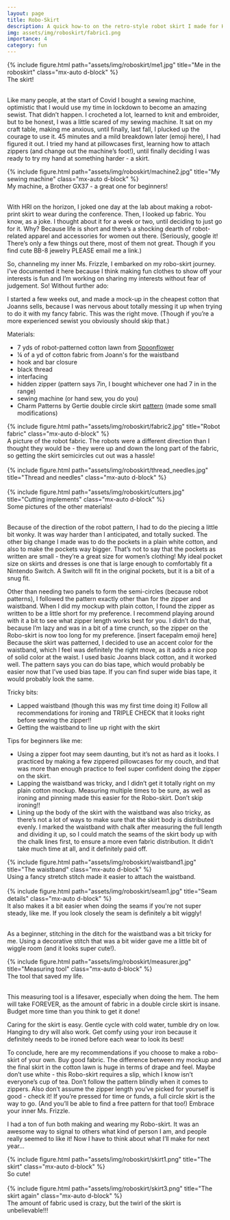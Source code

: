 ```yaml
---
layout: page
title: Robo-Skirt
description: A quick how-to on the retro-style robot skirt I made for HRI 2024!
img: assets/img/roboskirt/fabric1.png
importance: 4
category: fun
---
```


<div class="center-block">
    {% include figure.html path="assets/img/roboskirt/me1.jpg" title="Me in the roboskirt" class="mx-auto d-block" %}
</div>
<div class="caption">
    The skirt!
</div>
<br>

Like many people, at the start of Covid I bought a sewing machine, optimistic that I would use my time in lockdown to become an amazing sewist. That didn’t happen. I crocheted a lot, learned to knit and embroider, but to be honest, I was a little scared of my sewing machine. It sat on my craft table, making me anxious, until finally, last fall, I plucked up the courage to use it. 45 minutes and a mild breakdown later (emoji here), I had figured it out. I tried my hand at pillowcases first, learning how to attach zippers (and change out the machine’s foot!), until finally deciding I was ready to try my hand at something harder - a skirt.

<div class="center-block">
    {% include figure.html path="assets/img/roboskirt/machine2.jpg" title="My sewing machine" class="mx-auto d-block" %}
</div>
<div class="caption">
    My machine, a Brother GX37 - a great one for beginners!
</div>
<br>

With HRI on the horizon, I joked one day at the lab about making a robot-print skirt to wear during the conference. Then, I looked up fabric. You know, as a joke. I thought about it for a week or two, until deciding to just go for it. Why? Because life is short and there’s a shocking dearth of robot-related apparel and accessories for women out there. (Seriously, google it! There’s only a few things out there, most of them not great. Though if you find cute BB-8 jewelry PLEASE email me a link.)

So, channeling my inner Ms. Frizzle, I embarked on my robo-skirt journey. I’ve documented it here because I think making fun clothes to show off your interests is fun and I’m working on sharing my interests without fear of judgement. So! Without further ado:

I started a few weeks out, and made a mock-up in the cheapest cotton that Joanns sells, because I was nervous about totally messing it up when trying to do it with my fancy fabric. This was the right move. (Though if you’re a more experienced sewist you obviously should skip that.)

Materials:
<ul>
  <li>7 yds of robot-patterned cotton lawn from <a href="https://www.spoonflower.com/en/fabric/4463794-retro-robots-by-caja_design?country=us&currency=USD&fabric=petal_signature_cotton&fabric_size=test_swatch&measurement_system=imperial">Spoonflower</a></li>
  <li>¼ of a yd of cotton fabric from Joann's for the waistband</li>
  <li>hook and bar closure</li>
  <li>black thread</li>
  <li>interfacing</li>
  <li>hidden zipper (pattern says 7in, I bought whichever one had 7 in in the range)</li>
  <li>sewing machine (or hand sew, you do you)</li>
  <li>Charm Patterns by Gertie double circle skirt <a href="https://charmpatterns.com/charm-double-circle-skirt/">pattern</a> (made some small modifications)</li>
</ul>

<div class="center-block">
    {% include figure.html path="assets/img/roboskirt/fabric2.jpg" title="Robot fabric" class="mx-auto d-block" %}
</div>
<div class="caption">
    A picture of the robot fabric. The robots were a different direction than I thought they would be - they were up and down the long part of the fabric, so getting the skirt semicircles cut out was a hassle!
</div>
<br>

<div class="center-block">
    {% include figure.html path="assets/img/roboskirt/thread_needles.jpg" title="Thread and needles" class="mx-auto d-block" %}
</div>
<br>

<div class="center-block">
    {% include figure.html path="assets/img/roboskirt/cutters.jpg" title="Cutting implements" class="mx-auto d-block" %}
</div>
<div class="caption">
    Some pictures of the other materials!
</div>
<br>

Because of the direction of the robot pattern, I had to do the piecing a little bit wonky. It was way harder than I anticipated, and totally sucked. The other big change I made was to do the pockets in a plain white cotton, and also to make the pockets way bigger. That’s not to say that the pockets as written are small - they’re a great size for women’s clothing! My ideal pocket size on skirts and dresses is one that is large enough to comfortably fit a Nintendo Switch. A Switch will fit in the original pockets, but it is a bit of a snug fit. 

Other than needing two panels to form the semi-circles (because robot patterns), I followed the pattern exactly other than for the zipper and waistband. When I did my mockup with plain cotton, I found the zipper as written to be a little short for my preference. I recommend playing around with it a bit to see what zipper length works best for you. I didn’t do that, because I’m lazy and was in a bit of a time crunch, so the zipper on the Robo-skirt is now too long for my preference. [insert facepalm emoji here] Because the skirt was patterned, I decided to use an accent color for the waistband, which I feel was definitely the right move, as it adds a nice pop of solid color at the waist. I used basic Joanns black cotton, and it worked well. The pattern says you can do bias tape, which would probably be easier now that I’ve used bias tape. If you can find super wide bias tape, it would probably look the same.

Tricky bits:
<ul>
    <li>Lapped waistband (though this was my first time doing it) Follow all recommendations for ironing and TRIPLE CHECK that it looks right before sewing the zipper!! </li>
    <li>Getting the waistband to line up right with the skirt</li>
</ul>

Tips for beginners like me:
<ul>
    <li>Using a zipper foot may seem daunting, but it’s not as hard as it looks. I practiced by making a few zippered pillowcases for my couch, and that was more than enough practice to feel super confident doing the zipper on the skirt. </li>
    <li>Lapping the waistband was tricky, and I didn’t get it totally right on my plain cotton mockup. Measuring multiple times to be sure, as well as ironing and pinning made this easier for the Robo-skirt. Don’t skip ironing!! </li>
    <li>Lining up the body of the skirt with the waistband was also tricky, as there’s not a lot of ways to make sure that the skirt body is distributed evenly. I marked the waistband with chalk after measuring the full length and dividing it up, so I could match the seams of the skirt body up with the chalk lines first, to ensure a more even fabric distribution. It didn’t take much time at all, and it definitely paid off.</li>
</ul>

<div class="center-block">
    {% include figure.html path="assets/img/roboskirt/waistband1.jpg" title="The waistband" class="mx-auto d-block" %}
</div>
<div class="caption">
    Using a fancy stretch stitch made it easier to attach the waistband.
</div>
<br>

<div class="center-block">
    {% include figure.html path="assets/img/roboskirt/seam1.jpg" title="Seam details" class="mx-auto d-block" %}
</div>
<div class="caption">
    It also makes it a bit easier when doing the seams if you're not super steady, like me. If you look closely the seam is definitely a bit wiggly!
</div>
<br>

As a beginner, stitching in the ditch for the waistband was a bit tricky for me. Using a decorative stitch that was a bit wider gave me a little bit of wiggle room (and it looks super cute!).


<div class="center-block">
    {% include figure.html path="assets/img/roboskirt/measurer.jpg" title="Measuring tool" class="mx-auto d-block" %}
</div>
<div class="caption">
    The tool that saved my life.
</div>
<br>

This measuring tool is a lifesaver, especially when doing the hem. The hem will take FOREVER, as the amount of fabric in a double circle skirt is insane. Budget more time than you think to get it done!

Caring for the skirt is easy. Gentle cycle with cold water, tumble dry on low. Hanging to dry will also work. Get comfy using your iron because it definitely needs to be ironed before each wear to look its best!

To conclude, here are my recommendations if you choose to make a robo-skirt of your own. 
Buy good fabric. The difference between my mockup and the final skirt in the cotton lawn is huge in terms of drape and feel. 
Maybe don’t use white - this Robo-skirt requires a slip, which I know isn’t everyone’s cup of tea. 
Don’t follow the pattern blindly when it comes to zippers. Also don’t assume the zipper length you’ve picked for yourself is good - check it!
If you’re pressed for time or funds, a full circle skirt is the way to go. (And you’ll be able to find a free pattern for that too!)
Embrace your inner Ms. Frizzle.

I had a ton of fun both making and wearing my Robo-skirt. It was an awesome way to signal to others what kind of person I am, and people really seemed to like it! Now I have to think about what I’ll make for next year…

<div class="center-block">
    {% include figure.html path="assets/img/roboskirt/skirt1.png" title="The skirt" class="mx-auto d-block" %}
</div>
<div class="caption">
    So cute!
</div>
<br>

<div class="center-block">
    {% include figure.html path="assets/img/roboskirt/skirt3.png" title="The skirt again" class="mx-auto d-block" %}
</div>
<div class="caption">
    The amount of fabric used is crazy, but the twirl of the skirt is unbelievable!!!
</div>
<br>